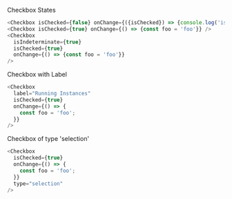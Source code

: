 Checkbox States

```js
<Checkbox isChecked={false} onChange={({isChecked}) => {console.log('is checked', isChecked)}} />
<Checkbox isChecked={true} onChange={() => {const foo = 'foo'}} />
<Checkbox
  isIndeterminate={true}
  isChecked={true}
  onChange={() => {const foo = 'foo'}}
/>
```

Checkbox with Label

```js
<Checkbox
  label="Running Instances"
  isChecked={true}
  onChange={() => {
    const foo = 'foo';
  }}
/>
```

Checkbox of type 'selection'

```js
<Checkbox
  isChecked={true}
  onChange={() => {
    const foo = 'foo';
  }}
  type="selection"
/>
```
